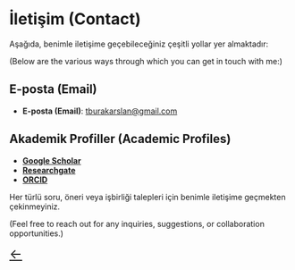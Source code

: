 # İletişim (Contact)

Aşağıda, benimle iletişime geçebileceğiniz çeşitli yollar yer almaktadır:

(Below are the various ways through which you can get in touch with me:)

## E-posta (Email)
- **E-posta (Email)**: [tburakarslan@gmail.com](mailto:tburakarslan@gmail.com)

## Akademik Profiller (Academic Profiles)
- [**Google Scholar**](https://scholar.google.com/citations?user=ec8lz54AAAAJ&hl=tr)
- [**Researchgate**](https://www.researchgate.net/profile/Burak-Arslan-15?ev=hdr_xprf)
- [**ORCID**](https://orcid.org/my-orcid?orcid=0000-0002-1724-8841)

Her türlü soru, öneri veya işbirliği talepleri için benimle iletişime geçmekten çekinmeyiniz.

(Feel free to reach out for any inquiries, suggestions, or collaboration opportunities.)

<a href="/" class="back-arrow" style="font-size:24px;">←</a>
